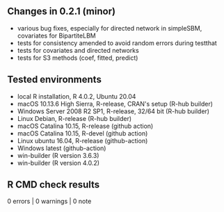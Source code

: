 
## Changes in 0.2.1 (minor)

* various bug fixes, especially for directed network in simpleSBM, covariates for BipartiteLBM
* tests for consistency amended to avoid random errors during testthat
* tests for covariates and directed networks
* tests for S3 methods (coef, fitted, predict)

## Tested environments

* local R installation, R 4.0.2, Ubuntu 20.04
* macOS 10.13.6 High Sierra, R-release, CRAN's setup (R-hub builder)
* Windows Server 2008 R2 SP1, R-release, 32/64 bit (R-hub builder)
* Linux Debian, R-release (R-hub builder)
* macOS Catalina 10.15, R-release (github action)
* macOS Catalina 10.15, R-devel (github action)
* Linux ubuntu 16.04, R-release (github-action)
* Windows latest (github-action)
* win-builder (R version 3.6.3)
* win-builder (R version 4.0.2)

## R CMD check results

0 errors | 0 warnings | 0 note
